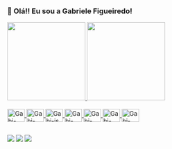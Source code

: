### 👋 Olá!! Eu sou a Gabriele Figueiredo!

<div>
  <a href="https://github.com/gabrielebf">
  <img height="180em" src="https://github-readme-stats.vercel.app/api?username=gabrielebf&count_private=true&show_icons=true&theme=dracula"/>
  <img height="180em" src="https://github-readme-stats.vercel.app/api/top-langs/?username=gabrielebf&layout=compact&theme=dracula"/>
</div>
  
  <div style="display: inline_block"><br>
    <img align="center" alt="Gabi-html" height="30" width="40"  src="https://cdn.jsdelivr.net/gh/devicons/devicon/icons/html5/html5-plain.svg" />        
    <img align="center" alt="Gabi-css" height="30" width="40" src="https://cdn.jsdelivr.net/gh/devicons/devicon/icons/css3/css3-plain.svg" />
    <img align="center" alt="Gabi-js" height="30" width="40"  src="https://cdn.jsdelivr.net/gh/devicons/devicon/icons/javascript/javascript-plain.svg" /> 
    <img align="center" alt="Gabi-node" height="30" width="40"  src="https://cdn.jsdelivr.net/gh/devicons/devicon/icons/nodejs/nodejs-original-wordmark.svg" />
    <img align="center" alt="Gabi-oracle" height="30" width="40"  src="https://cdn.jsdelivr.net/gh/devicons/devicon/icons/oracle/oracle-original.svg" />  
    <img align="center" alt="Gabi-vue" height="30" width="40"  src="https://cdn.jsdelivr.net/gh/devicons/devicon/icons/vuejs/vuejs-original.svg" />
    <img align="center" alt="Gabi-canva" height="30" width="40"  src="https://cdn.jsdelivr.net/gh/devicons/devicon/icons/canva/canva-original.svg" />
 </div>

  ##
  
  <div> 
      <a href="https://www.linkedin.com/in/gabriele-barrilli-figueiredo/" target="_blank"><img src="https://img.shields.io/badge/LinkedIn-0077B5?style=for-the-badge&logo=linkedin&logoColor=white" target="_blank"/></a>
    <a href="https://instagram.com/gabi.figueiredo" target="_blank"><img src="https://img.shields.io/badge/Instagram-E4405F?style=for-the-badge&logo=instagram&logoColor=white" target="_blank"/></a>
    <a href="mailto:gabrielebf.dev@gmail.com"  maxlength="60" size='65'><img src="https://img.shields.io/badge/Gmail-D14836?style=for-the-badge&logo=gmail&logoColor=white" target="_blank"/></a>
    
   <!--![Snake animation](https://github.com/gabrielebf/gabrielebf/blob/output/github-contribution-grid-snake.svg)-->
    
  </div>
